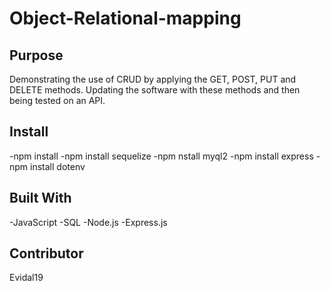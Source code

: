 # Object-Relational-mapping

## Purpose
Demonstrating the use of CRUD by applying the GET, POST, PUT and DELETE methods. Updating the software with these methods and then being tested on an API.

## Install
-npm install
-npm install sequelize
-npm nstall myql2
-npm install express
-npm install dotenv

## Built With
-JavaScript
-SQL
-Node.js
-Express.js

## Contributor
Evidal19
